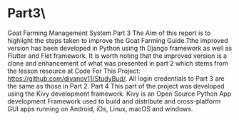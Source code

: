 # Part3\
Goat Farming Management System Part 3
The Aim of this report is to highlight the steps taken to improve the Goat Farming Guide.Tthe improved version has been developed in Python using th Django framework as well as Flutter and Flet framework. It is worth noting that the improved version is a clone and enhancement of what was presented in part 2 which stems from the lesson resource at Code For This Project: https://github.com/divanov11/StudyBud/. All login credentials to Part 3 are the same as those in Part 2.
Part 4
This part of the project was developed using the Kivy development framework. Kivy is an Open Source Python App development Framework used to build and distribute and cross-platform GUI apps running on Android, iOs, Linux, macOS and windows.
